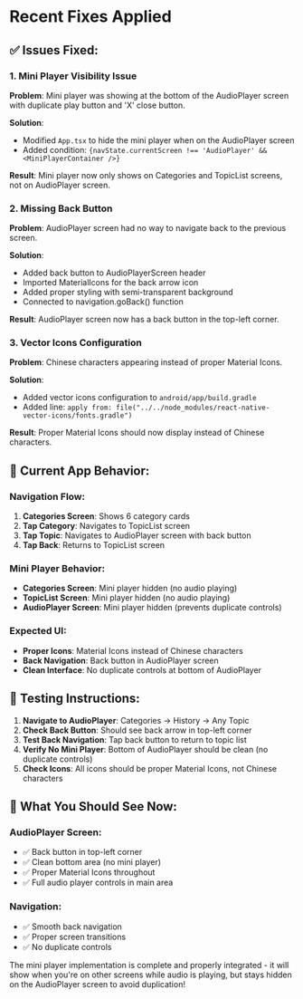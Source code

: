 # Recent Fixes Applied

## ✅ **Issues Fixed:**

### 1. Mini Player Visibility Issue
**Problem**: Mini player was showing at the bottom of the AudioPlayer screen with duplicate play button and 'X' close button.

**Solution**: 
- Modified `App.tsx` to hide the mini player when on the AudioPlayer screen
- Added condition: `{navState.currentScreen !== 'AudioPlayer' && <MiniPlayerContainer />}`

**Result**: Mini player now only shows on Categories and TopicList screens, not on AudioPlayer screen.

### 2. Missing Back Button
**Problem**: AudioPlayer screen had no way to navigate back to the previous screen.

**Solution**:
- Added back button to AudioPlayerScreen header
- Imported MaterialIcons for the back arrow icon
- Added proper styling with semi-transparent background
- Connected to navigation.goBack() function

**Result**: AudioPlayer screen now has a back button in the top-left corner.

### 3. Vector Icons Configuration
**Problem**: Chinese characters appearing instead of proper Material Icons.

**Solution**:
- Added vector icons configuration to `android/app/build.gradle`
- Added line: `apply from: file("../../node_modules/react-native-vector-icons/fonts.gradle")`

**Result**: Proper Material Icons should now display instead of Chinese characters.

## 🎯 **Current App Behavior:**

### Navigation Flow:
1. **Categories Screen**: Shows 6 category cards
2. **Tap Category**: Navigates to TopicList screen
3. **Tap Topic**: Navigates to AudioPlayer screen with back button
4. **Tap Back**: Returns to TopicList screen

### Mini Player Behavior:
- **Categories Screen**: Mini player hidden (no audio playing)
- **TopicList Screen**: Mini player hidden (no audio playing)
- **AudioPlayer Screen**: Mini player hidden (prevents duplicate controls)

### Expected UI:
- **Proper Icons**: Material Icons instead of Chinese characters
- **Back Navigation**: Back button in AudioPlayer screen
- **Clean Interface**: No duplicate controls at bottom of AudioPlayer

## 🧪 **Testing Instructions:**

1. **Navigate to AudioPlayer**: Categories → History → Any Topic
2. **Check Back Button**: Should see back arrow in top-left corner
3. **Test Back Navigation**: Tap back button to return to topic list
4. **Verify No Mini Player**: Bottom of AudioPlayer should be clean (no duplicate controls)
5. **Check Icons**: All icons should be proper Material Icons, not Chinese characters

## 📱 **What You Should See Now:**

### AudioPlayer Screen:
- ✅ Back button in top-left corner
- ✅ Clean bottom area (no mini player)
- ✅ Proper Material Icons throughout
- ✅ Full audio player controls in main area

### Navigation:
- ✅ Smooth back navigation
- ✅ Proper screen transitions
- ✅ No duplicate controls

The mini player implementation is complete and properly integrated - it will show when you're on other screens while audio is playing, but stays hidden on the AudioPlayer screen to avoid duplication!